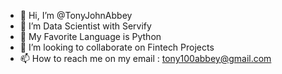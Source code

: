- 👋 Hi, I’m @TonyJohnAbbey
- 👀 I’m Data Scientist with Servify
- 🌱 My Favorite Language is Python
- 💞️ I’m looking to collaborate on Fintech Projects
- 📫 How to reach me on my email : tony100abbey@gmail.com

<!---
TonyJohnAbbey/TonyJohnAbbey is a ✨ special ✨ repository because its `README.md` (this file) appears on your GitHub profile.
You can click the Preview link to take a look at your changes.
--->
